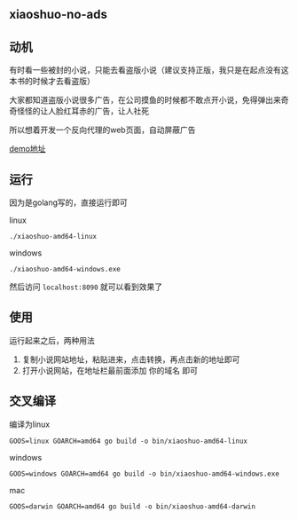 xiaoshuo-no-ads
---

## 动机
有时看一些被封的小说，只能去看盗版小说（建议支持正版，我只是在起点没有这本书的时候才去看盗版）

大家都知道盗版小说很多广告，在公司摸鱼的时候都不敢点开小说，免得弹出来奇奇怪怪的让人脸红耳赤的广告，让人社死

所以想着开发一个反向代理的web页面，自动屏蔽广告

[demo地址](http://xiaoshuo.guojiang.ltd)

## 运行
因为是golang写的，直接运行即可

linux
```
./xiaoshuo-amd64-linux
```

windows
```
./xiaoshuo-amd64-windows.exe
```

然后访问 `localhost:8090` 就可以看到效果了


## 使用
运行起来之后，两种用法
1. 复制小说网站地址，粘贴进来，点击转换，再点击新的地址即可
2. 打开小说网站，在地址栏最前面添加 你的域名 即可

## 交叉编译

编译为linux
```
GOOS=linux GOARCH=amd64 go build -o bin/xiaoshuo-amd64-linux
```

windows
```
GOOS=windows GOARCH=amd64 go build -o bin/xiaoshuo-amd64-windows.exe
```

mac
```
GOOS=darwin GOARCH=amd64 go build -o bin/xiaoshuo-amd64-darwin
```

